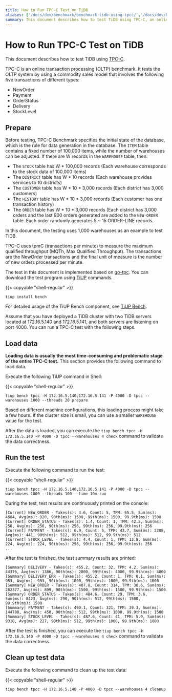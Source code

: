 ```yaml
---
title: How to Run TPC-C Test on TiDB
aliases: ['/docs/dev/benchmark/benchmark-tidb-using-tpcc/','/docs/dev/benchmark/how-to-run-tpcc/']
summary: This document describes how to test TiDB using TPC-C, an online transaction processing benchmark. It specifies the initial state of the database, provides commands for loading data, running the test, and cleaning up test data. The test measures the maximum qualified throughput using tpmC (transactions per minute).
---
```


# How to Run TPC-C Test on TiDB

This document describes how to test TiDB using [TPC-C](http://www.tpc.org/tpcc/).

TPC-C is an online transaction processing (OLTP) benchmark. It tests the OLTP system by using a commodity sales model that involves the following five transactions of different types:

* NewOrder
* Payment
* OrderStatus
* Delivery
* StockLevel

## Prepare

Before testing, TPC-C Benchmark specifies the initial state of the database, which is the rule for data generation in the database. The `ITEM` table contains a fixed number of 100,000 items, while the number of warehouses can be adjusted. If there are W records in the `WAREHOUSE` table, then:

* The `STOCK` table has W \* 100,000 records (Each warehouse corresponds to the stock data of 100,000 items)
* The `DISTRICT` table has W \* 10 records (Each warehouse provides services to 10 districts)
* The `CUSTOMER` table has W \* 10 \* 3,000 records (Each district has 3,000 customers)
* The `HISTORY` table has W \* 10 \* 3,000 records (Each customer has one transaction history)
* The `ORDER` table has W \* 10 \* 3,000 records (Each district has 3,000 orders and the last 900 orders generated are added to the `NEW-ORDER` table. Each order randomly generates 5 ~ 15 ORDER-LINE records.

In this document, the testing uses 1,000 warehouses as an example to test TiDB.

TPC-C uses tpmC (transactions per minute) to measure the maximum qualified throughput (MQTh, Max Qualified Throughput). The transactions are the NewOrder transactions and the final unit of measure is the number of new orders processed per minute.

The test in this document is implemented based on [go-tpc](https://github.com/pingcap/go-tpc). You can download the test program using [TiUP](/tiup/tiup-overview.md) commands.

{{< copyable "shell-regular" >}}

```shell
tiup install bench
```

For detailed usage of the TiUP Bench component, see [TiUP Bench](/tiup/tiup-bench.md).

Assume that you have deployed a TiDB cluster with two TiDB servers located at 172.16.5.140 and 172.16.5.141, and both servers are listening on port 4000. You can run a TPC-C test with the following steps.

## Load data

**Loading data is usually the most time-consuming and problematic stage of the entire TPC-C test.** This section provides the following command to load data.

Execute the following TiUP command in Shell:

{{< copyable "shell-regular" >}}

```shell
tiup bench tpcc -H 172.16.5.140,172.16.5.141 -P 4000 -D tpcc --warehouses 1000 --threads 20 prepare
```

Based on different machine configurations, this loading process might take a few hours. If the cluster size is small, you can use a smaller `WAREHOUSE` value for the test.

After the data is loaded, you can execute the `tiup bench tpcc -H 172.16.5.140 -P 4000 -D tpcc --warehouses 4 check` command to validate the data correctness.

## Run the test

Execute the following command to run the test:

{{< copyable "shell-regular" >}}

```shell
tiup bench tpcc -H 172.16.5.140,172.16.5.141 -P 4000 -D tpcc --warehouses 1000 --threads 100 --time 10m run
```

During the test, test results are continuously printed on the console:

```text
[Current] NEW_ORDER - Takes(s): 4.6, Count: 5, TPM: 65.5, Sum(ms): 4604, Avg(ms): 920, 90th(ms): 1500, 99th(ms): 1500, 99.9th(ms): 1500
[Current] ORDER_STATUS - Takes(s): 1.4, Count: 1, TPM: 42.2, Sum(ms): 256, Avg(ms): 256, 90th(ms): 256, 99th(ms): 256, 99.9th(ms): 256
[Current] PAYMENT - Takes(s): 6.9, Count: 5, TPM: 43.7, Sum(ms): 2208, Avg(ms): 441, 90th(ms): 512, 99th(ms): 512, 99.9th(ms): 512
[Current] STOCK_LEVEL - Takes(s): 4.4, Count: 1, TPM: 13.8, Sum(ms): 224, Avg(ms): 224, 90th(ms): 256, 99th(ms): 256, 99.9th(ms): 256
...
```

After the test is finished, the test summary results are printed:

```text
[Summary] DELIVERY - Takes(s): 455.2, Count: 32, TPM: 4.2, Sum(ms): 44376, Avg(ms): 1386, 90th(ms): 2000, 99th(ms): 4000, 99.9th(ms): 4000
[Summary] DELIVERY_ERR - Takes(s): 455.2, Count: 1, TPM: 0.1, Sum(ms): 953, Avg(ms): 953, 90th(ms): 1000, 99th(ms): 1000, 99.9th(ms): 1000
[Summary] NEW_ORDER - Takes(s): 487.8, Count: 314, TPM: 38.6, Sum(ms): 282377, Avg(ms): 899, 90th(ms): 1500, 99th(ms): 1500, 99.9th(ms): 1500
[Summary] ORDER_STATUS - Takes(s): 484.6, Count: 29, TPM: 3.6, Sum(ms): 8423, Avg(ms): 290, 90th(ms): 512, 99th(ms): 1500, 99.9th(ms): 1500
[Summary] PAYMENT - Takes(s): 490.1, Count: 321, TPM: 39.3, Sum(ms): 144708, Avg(ms): 450, 90th(ms): 512, 99th(ms): 1000, 99.9th(ms): 1500
[Summary] STOCK_LEVEL - Takes(s): 487.6, Count: 41, TPM: 5.0, Sum(ms): 9318, Avg(ms): 227, 90th(ms): 512, 99th(ms): 1000, 99.9th(ms): 1000
```

After the test is finished, you can execute the `tiup bench tpcc -H 172.16.5.140 -P 4000 -D tpcc --warehouses 4 check` command to validate the data correctness.

## Clean up test data

Execute the following command to clean up the test data:

{{< copyable "shell-regular" >}}

```shell
tiup bench tpcc -H 172.16.5.140 -P 4000 -D tpcc --warehouses 4 cleanup
```
